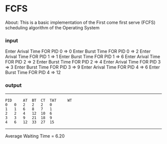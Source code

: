 # FCFS
About: This is a basic implementation of the First come first serve (FCFS) scheduling algorithm  of the Operating System
 ### input
Enter Arival Time FOR PID 0 => 0
Enter Burst Time FOR PID 0 => 2
Enter Arival Time FOR PID 1 => 1
Enter Burst Time FOR PID 1 => 6
Enter Arival Time FOR PID 2 => 2
Enter Burst Time FOR PID 2 => 4
Enter Arival Time FOR PID 3 => 3
Enter Burst Time FOR PID 3 => 9
Enter Arival Time FOR PID 4 => 6
Enter Burst Time FOR PID 4 => 12

### output

------------------------------------------------------------

	PID 	AT 	BT 	CT 	TAT 	WT
	0	0	2	2	2	0
	1	1	6	8	7	1
	2	2	4	12	10	6
	3	3	9	21	18	9
	4	6	12	33	27	15

------------------------------------------------------------

Average Waiting Time = 6.20


